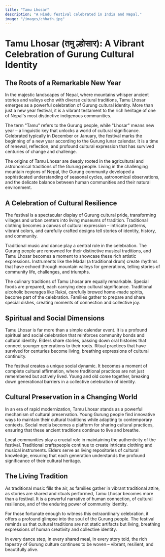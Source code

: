 ```yaml
---
title: "Tamu Lhosar"
description: "A Hindu festival celebrated in India and Nepal."
image: "/images/chhath.jpg"
---
```


# Tamu Lhosar (तमु ल्होसार): A Vibrant Celebration of Gurung Cultural Identity

## The Roots of a Remarkable New Year

In the majestic landscapes of Nepal, where mountains whisper ancient stories and valleys echo with diverse cultural traditions, Tamu Lhosar emerges as a powerful celebration of Gurung cultural identity. More than just a new year festival, it is a vibrant testament to the rich heritage of one of Nepal's most distinctive indigenous communities.

The term "Tamu" refers to the Gurung people, while "Lhosar" means new year – a linguistic key that unlocks a world of cultural significance. Celebrated typically in December or January, the festival marks the beginning of a new year according to the Gurung lunar calendar. It is a time of renewal, reflection, and profound cultural expression that has survived centuries of change and challenge.

The origins of Tamu Lhosar are deeply rooted in the agricultural and astronomical traditions of the Gurung people. Living in the challenging mountain regions of Nepal, the Gurung community developed a sophisticated understanding of seasonal cycles, astronomical observations, and the delicate balance between human communities and their natural environment.

## A Celebration of Cultural Resilience

The festival is a spectacular display of Gurung cultural pride, transforming villages and urban centers into living museums of tradition. Traditional clothing becomes a canvas of cultural expression – intricate patterns, vibrant colors, and carefully crafted designs tell stories of identity, history, and community.

Traditional music and dance play a central role in the celebration. The Gurung people are renowned for their distinctive musical traditions, and Tamu Lhosar becomes a moment to showcase these rich artistic expressions. Instruments like the Madal (a traditional drum) create rhythms that have echoed through mountain valleys for generations, telling stories of community life, challenges, and triumphs.

The culinary traditions of Tamu Lhosar are equally remarkable. Special foods are prepared, each carrying deep cultural significance. Traditional alcoholic beverages like Raksi, carefully brewed home-made spirits, become part of the celebration. Families gather to prepare and share special dishes, creating moments of connection and collective joy.

## Spiritual and Social Dimensions

Tamu Lhosar is far more than a simple calendar event. It is a profound spiritual and social celebration that reinforces community bonds and cultural identity. Elders share stories, passing down oral histories that connect younger generations to their roots. Ritual practices that have survived for centuries become living, breathing expressions of cultural continuity.

The festival creates a unique social dynamic. It becomes a moment of complete cultural affirmation, where traditional practices are not just remembered but actively lived. Young and old come together, breaking down generational barriers in a collective celebration of identity.

## Cultural Preservation in a Changing World

In an era of rapid modernization, Tamu Lhosar stands as a powerful mechanism of cultural preservation. Young Gurung people find innovative ways to maintain their cultural traditions while adapting to contemporary contexts. Social media becomes a platform for sharing cultural practices, ensuring that these ancient traditions continue to live and breathe.

Local communities play a crucial role in maintaining the authenticity of the festival. Traditional craftspeople continue to create intricate clothing and musical instruments. Elders serve as living repositories of cultural knowledge, ensuring that each generation understands the profound significance of their cultural heritage.

## The Living Tradition

As traditional music fills the air, as families gather in vibrant traditional attire, as stories are shared and rituals performed, Tamu Lhosar becomes more than a festival. It is a powerful narrative of human connection, of cultural resilience, and of the enduring power of community identity.

For those fortunate enough to witness this extraordinary celebration, it offers a profound glimpse into the soul of the Gurung people. The festival reminds us that cultural traditions are not static artifacts but living, breathing expressions of human creativity and collective identity.

In every dance step, in every shared meal, in every story told, the rich tapestry of Gurung culture continues to be woven – vibrant, resilient, and beautifully alive.